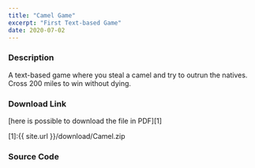 ```yaml
---
title: "Camel Game"
excerpt: "First Text-based Game"
date: 2020-07-02
---
```


### Description

A text-based game where you steal a camel and try to outrun the natives. Cross 200 miles to win without dying.

### Download Link

[here is possible to download the file in PDF][1]

[1]:{{ site.url }}/download/Camel.zip

### Source Code

<script src="https://gist.github.com/zainaftab2225/34222207ae3175ad20d484c8ef228802.js"></script>
